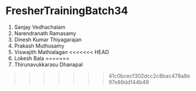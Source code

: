 # FresherTrainingBatch34
1. Sanjay Vedhachalam
2. Narendranath Ramasamy
3. Dinesh Kumar Thiyagarajan
4. Prakash Muthusamy
5. Viswajith Mathialagan
<<<<<<< HEAD
6. Lokesh Bala
=======
6. Thirunavukkarasu Dhanapal
>>>>>>> 41c0bcecf302dcc2c8bac478a8e97e89dd144b49
